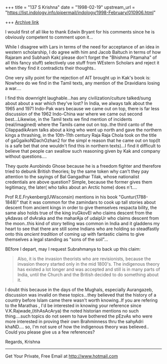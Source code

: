 +++
title = "137 S Krishna"
date = "1998-02-19"
upstream_url = "https://list.indology.info/pipermail/indology/1998-February/010906.html"

+++
[Archive link](https://list.indology.info/pipermail/indology/1998-February/010906.html)

I would first of all like to thank Edwin Bryant for his comments
since he is obviously competent to comment upon it...

While I disagree with Lars in terms of the need for acceptance of an
idea in western scholarship, I do agree with him and Jacob Baltuch in
terms of how Rajaram and Subhash Kak( please don't forget the "Bhishma
Pitamaha" of all this fancy stuff) selectively use stuff from WEstern
Scholars and reject it when they find it contradicts their thoughts..


  One very silly point for the rejection of AIT brought up in Kak's
book is: Nowhere do we find in the Tamil texts, any mention of the
Dravidians losing a war....

  I find this downright laughable...has any civilization/culture
talked/sung about about a war which they've lost? In India, we always
talk about the 1965 and 1971 Indo-Pak wars because we came out on top,
there is far less discussion of the 1962 Indo-China war where we came
out second best...Likewise, in the Tamil texts we find mention of
incidents (real/imagined) where the Tamils came out on top..the third
canto of the CilappadikAram talks about a king who went up north and
gave the northern kings a thrashing, in the 10th-11th century
Raja Raja Chola took on the title of gaGgaikoNDachOzhan2 for the simpl
e reason that he came out on top(It is a safe bet that one wouldn't find
this in northern texts)...I find it difficult to believe that people can
swallow such reasoning given by Kak and company without questions....

 They quote Aurobindo Ghose because he is a freedom fighter and
therefore tried to debunk British theories; by the same token why can't
they pay attention to the sayings of Bal Gangadhar Tilak, whose
nationalist credentials are above question? Simple, because the former
gives them legitimacy, the later( who talks about an Arctic home) does
n't....


 Prof R.E.Frykenberg(UWisconsin) mentions in his book "Guntur(1788-
1848)" that it was common for the zamindars to cook up tall stories
about descent from ancient kings in order to give themselves respacta
bility, the same also holds true of the king iruGkovEl who claims
descent from the yAdavas of dvAraka and the maharAja of udaipUr who
claims descent from the moon..this kind of story telling was common in
India and it gladdens my heart to see that there are still some Indians
who are holding so steadfastly onto this *ancient tradition* of coming
up with fantastic claims to give themselves a legal standing
as "sons of the soil"...

BEfore I depart, may I request Subrahmanya to back up this claim:
>Also, it is the invasion theorists who are revisionists, because the
>invasion theory started only in the mid 1800's. The indigenous theory
has existed a lot longer and was accepted and still is in many parts of
India, until the Church and the British decided to do something about
it.
>

 I doubt this because in the days of the Mughals, especially Aurangazeb,
discussion was invalid on these topics...they believed that the history
of a country before Islam came there wasn't worth knowing..If you are
refering to the Marathas , I'd be interested in knowing your reference
since V.K.Rajwade,(itihAsAcArya) the noted historian mentions no such
thing....such topics do not seem to have bothered the pEzvAs who were
more interested in proving their own
Brahminness thru the sahyAdri khaND....
so, I'm not sure of how the indigenous theory was believed..
Could you please give us a few references?

Regards,
Krishna

______________________________________________________
Get Your Private, Free Email at http://www.hotmail.com



